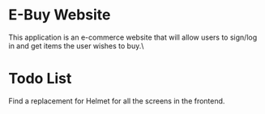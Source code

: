 # E-Buy Website

This application is an e-commerce website that will allow users to sign/log in and get items the user wishes to buy.\

# Todo List
Find a replacement for Helmet for all the screens in the frontend.